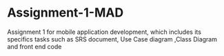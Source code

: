# Assignment-1-MAD
Assignment 1 for mobile application development, which includes its specifics tasks such as SRS document, Use Case diagram ,Class Diagram and front end code
